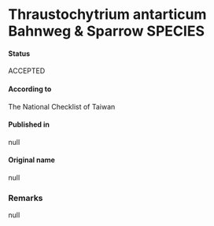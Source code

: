 Thraustochytrium antarticum Bahnweg & Sparrow SPECIES
=======

#### Status
ACCEPTED

#### According to
The National Checklist of Taiwan

#### Published in
null

#### Original name
null

### Remarks
null